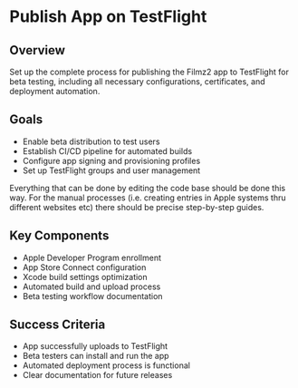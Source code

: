 # Publish App on TestFlight

## Overview

Set up the complete process for publishing the Filmz2 app to TestFlight for beta testing, including all necessary configurations, certificates, and deployment automation.

## Goals

- Enable beta distribution to test users
- Establish CI/CD pipeline for automated builds
- Configure app signing and provisioning profiles
- Set up TestFlight groups and user management

Everything that can be done by editing the code base should be done this way. For the manual processes (i.e. creating entries in Apple systems thru different websites etc) there should be precise step-by-step guides.

## Key Components

- Apple Developer Program enrollment
- App Store Connect configuration
- Xcode build settings optimization
- Automated build and upload process
- Beta testing workflow documentation

## Success Criteria

- App successfully uploads to TestFlight
- Beta testers can install and run the app
- Automated deployment process is functional
- Clear documentation for future releases
